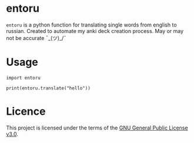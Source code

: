 # entoru

```entoru``` is a python function for translating single words from english to russian. Created to automate my anki deck creation process. May or may not be accurate ¯\_(ツ)_/¯

# Usage
```
import entoru

print(entoru.translate("hello"))
```

# Licence
This project is licensed under the terms of the [GNU General Public License v3.0](https://github.com/Jonathan-isdna/entoru/blob/master/LICENCE).
